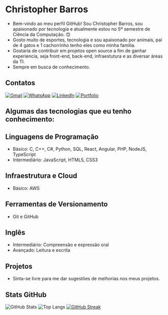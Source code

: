 # Christopher Barros
- Bem-vindo ao meu perfil GitHub! Sou Christopher Barros, sou apaixonado por tecnologia e atualmente estou no 5º semestre de Ciência da Computação. 😊
- Gosto muito de esportes, tecnologia e sou apaixonado por animais, pai de 4 gatos e 1 cachorrinho tenho eles como minha familia.
- Gostaria de contribuir em projetos open source a fim de ganhar experiencia, seja front-end, back-end, infraestutura e as diversar áreas da TI.
- Sempre em busca de conhecimento.
  
## Contatos
[![Gmail](https://img.shields.io/badge/Gmail-333333?style=for-the-badge&logo=gmail&logoColor=red)](mailto:chrisbmineiro@gmail.com)
[![WhatsApp](https://img.shields.io/badge/WhatsApp-25D366?style=for-the-badge&logo=whatsapp&logoColor=white)](https://wa.me/+5511985154394)
[![LinkedIn](https://img.shields.io/badge/LinkedIn-0077B5?style=for-the-badge&logo=linkedin&logoColor=white)](https://www.linkedin.com/in/chrisbmineiro/)
[![Portfolio](https://img.shields.io/badge/Portfolio-FF5722?style=for-the-badge&logo=todoist&logoColor=white)](https://chrisbmineiro.github.io/portfolio3)

## Algumas das tecnologias que eu tenho conhecimento:
## Linguagens de Programação
- Básico: C, C++, C#, Python, SQL, React, Angular, PHP, NodeJS, TypeScript
- Intermediário: JavaScript, HTML5, CSS3
## Infraestrutura e Cloud
- Básico: AWS
## Ferramentas de Versionamento
- Git e GitHub
## Inglês
- Intermediário: Compreensão e expressão oral
- Avançado: Leitura e escrita
## Projetos
- Sinta-se livre para me dar sugestões de melhorias nos meus projetos.

## Stats GitHub
![GitHub Stats](https://github-readme-stats.vercel.app/api?username=chrisbmineiro&theme=transparent&bg_color=000&border_color=30A3DC&show_icons=true&icon_color=30A3DC&title_color=E94D5F&text_color=FFF)
![Top Langs](https://github-readme-stats-git-masterrstaa-rickstaa.vercel.app/api/top-langs/?username=chrisbmineiro&bg_color=000&border_color=30A3DC&title_color=E94D5F&text_color=FFF)
[![GitHub Streak](https://streak-stats.demolab.com/?user=chrisbmineiro&theme=bear&background=000&border=30A3DC&dates=FFF)](https://git.io/streak-stats)
